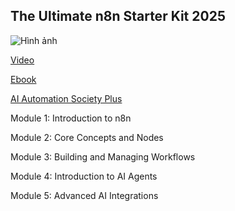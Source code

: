 ## The Ultimate n8n Starter Kit 2025

![Hình ảnh](https://i.ytimg.com/vi/4JR-UrEZHQQ/maxresdefault.jpg)

[Video](https://www.youtube.com/watch?v=4JR-UrEZHQQ)

[Ebook](https://drive.google.com/file/d/1ZpCGaUk8ocKW1cjFJw52ZXZrPRZdFmXZ/view?fbclid=IwY2xjawI17SFleHRuA2FlbQIxMAABHZoRB4qJvl_kogE5TUoXYUJag5Pp4B4B7eFE4mEffW921L2MjHi91Q_euA_aem_d3SenoKTTt8K4uFVOMiZLg)

[AI Automation Society Plus](https://www.skool.com/ai-automation-society-plus/about)

Module 1: Introduction to n8n

Module 2: Core Concepts and Nodes

Module 3: Building and Managing Workflows

Module 4: Introduction to AI Agents

Module 5: Advanced AI Integrations

